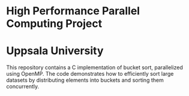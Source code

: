 # High Performance Parallel Computing Project
# Uppsala University

This repository contains a C implementation of bucket sort, parallelized using OpenMP. The code demonstrates how to efficiently sort large datasets by distributing elements into buckets and sorting them concurrently.

